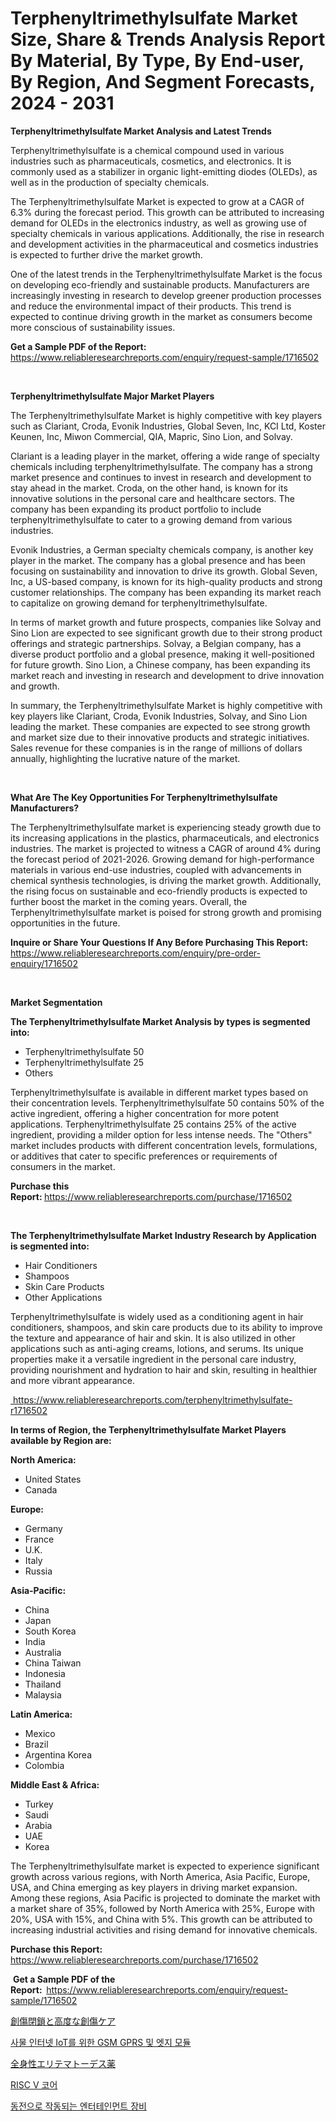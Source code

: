 <p><h1>Terphenyltrimethylsulfate Market Size, Share & Trends Analysis Report By Material, By Type, By End-user, By Region, And Segment Forecasts, 2024 - 2031</h1></p><p><strong>Terphenyltrimethylsulfate Market Analysis and Latest Trends</strong></p>
<p><p>Terphenyltrimethylsulfate is a chemical compound used in various industries such as pharmaceuticals, cosmetics, and electronics. It is commonly used as a stabilizer in organic light-emitting diodes (OLEDs), as well as in the production of specialty chemicals.</p><p>The Terphenyltrimethylsulfate Market is expected to grow at a CAGR of 6.3% during the forecast period. This growth can be attributed to increasing demand for OLEDs in the electronics industry, as well as growing use of specialty chemicals in various applications. Additionally, the rise in research and development activities in the pharmaceutical and cosmetics industries is expected to further drive the market growth.</p><p>One of the latest trends in the Terphenyltrimethylsulfate Market is the focus on developing eco-friendly and sustainable products. Manufacturers are increasingly investing in research to develop greener production processes and reduce the environmental impact of their products. This trend is expected to continue driving growth in the market as consumers become more conscious of sustainability issues.</p></p>
<p><strong>Get a Sample PDF of the Report:&nbsp;</strong> <a href="https://www.reliableresearchreports.com/enquiry/request-sample/1716502">https://www.reliableresearchreports.com/enquiry/request-sample/1716502</a></p>
<p>&nbsp;</p>
<p><strong>Terphenyltrimethylsulfate Major Market Players</strong></p>
<p><p>The Terphenyltrimethylsulfate Market is highly competitive with key players such as Clariant, Croda, Evonik Industries, Global Seven, Inc, KCI Ltd, Koster Keunen, Inc, Miwon Commercial, QIA, Mapric, Sino Lion, and Solvay. </p><p>Clariant is a leading player in the market, offering a wide range of specialty chemicals including terphenyltrimethylsulfate. The company has a strong market presence and continues to invest in research and development to stay ahead in the market. Croda, on the other hand, is known for its innovative solutions in the personal care and healthcare sectors. The company has been expanding its product portfolio to include terphenyltrimethylsulfate to cater to a growing demand from various industries.</p><p>Evonik Industries, a German specialty chemicals company, is another key player in the market. The company has a global presence and has been focusing on sustainability and innovation to drive its growth. Global Seven, Inc, a US-based company, is known for its high-quality products and strong customer relationships. The company has been expanding its market reach to capitalize on growing demand for terphenyltrimethylsulfate.</p><p>In terms of market growth and future prospects, companies like Solvay and Sino Lion are expected to see significant growth due to their strong product offerings and strategic partnerships. Solvay, a Belgian company, has a diverse product portfolio and a global presence, making it well-positioned for future growth. Sino Lion, a Chinese company, has been expanding its market reach and investing in research and development to drive innovation and growth.</p><p>In summary, the Terphenyltrimethylsulfate Market is highly competitive with key players like Clariant, Croda, Evonik Industries, Solvay, and Sino Lion leading the market. These companies are expected to see strong growth and market size due to their innovative products and strategic initiatives. Sales revenue for these companies is in the range of millions of dollars annually, highlighting the lucrative nature of the market.</p></p>
<p>&nbsp;</p>
<p><strong>What Are The Key Opportunities For Terphenyltrimethylsulfate Manufacturers?</strong></p>
<p><p>The Terphenyltrimethylsulfate market is experiencing steady growth due to its increasing applications in the plastics, pharmaceuticals, and electronics industries. The market is projected to witness a CAGR of around 4% during the forecast period of 2021-2026. Growing demand for high-performance materials in various end-use industries, coupled with advancements in chemical synthesis technologies, is driving the market growth. Additionally, the rising focus on sustainable and eco-friendly products is expected to further boost the market in the coming years. Overall, the Terphenyltrimethylsulfate market is poised for strong growth and promising opportunities in the future.</p></p>
<p><strong>Inquire or Share Your Questions If Any Before Purchasing This Report:</strong> <a href="https://www.reliableresearchreports.com/enquiry/pre-order-enquiry/1716502">https://www.reliableresearchreports.com/enquiry/pre-order-enquiry/1716502</a></p>
<p>&nbsp;</p>
<p><strong>Market Segmentation</strong></p>
<p><strong>The Terphenyltrimethylsulfate Market Analysis by types is segmented into:</strong></p>
<p><ul><li>Terphenyltrimethylsulfate 50</li><li>Terphenyltrimethylsulfate 25</li><li>Others</li></ul></p>
<p><p>Terphenyltrimethylsulfate is available in different market types based on their concentration levels. Terphenyltrimethylsulfate 50 contains 50% of the active ingredient, offering a higher concentration for more potent applications. Terphenyltrimethylsulfate 25 contains 25% of the active ingredient, providing a milder option for less intense needs. The "Others" market includes products with different concentration levels, formulations, or additives that cater to specific preferences or requirements of consumers in the market.</p></p>
<p><strong>Purchase this Report:&nbsp;</strong><a href="https://www.reliableresearchreports.com/purchase/1716502">https://www.reliableresearchreports.com/purchase/1716502</a></p>
<p>&nbsp;</p>
<p><strong>The Terphenyltrimethylsulfate Market Industry Research by Application is segmented into:</strong></p>
<p><ul><li>Hair Conditioners</li><li>Shampoos</li><li>Skin Care Products</li><li>Other Applications</li></ul></p>
<p><p>Terphenyltrimethylsulfate is widely used as a conditioning agent in hair conditioners, shampoos, and skin care products due to its ability to improve the texture and appearance of hair and skin. It is also utilized in other applications such as anti-aging creams, lotions, and serums. Its unique properties make it a versatile ingredient in the personal care industry, providing nourishment and hydration to hair and skin, resulting in healthier and more vibrant appearance.</p></p>
<p><a href="https://www.reliableresearchreports.com/terphenyltrimethylsulfate-r1716502">&nbsp;https://www.reliableresearchreports.com/terphenyltrimethylsulfate-r1716502</a></p>
<p><strong>In terms of Region, the Terphenyltrimethylsulfate Market Players available by Region are:</strong></p>
<p>
    <p> <strong> North America: </strong>
        <ul>
            <li>United States</li>
            <li>Canada</li>
        </ul>
        </p> 
    <p> <strong> Europe: </strong>
        <ul>
            <li>Germany</li>
            <li>France</li>
            <li>U.K.</li>
            <li>Italy</li>
            <li>Russia</li>
        </ul>
        </p> 
    <p> <strong> Asia-Pacific: </strong>
        <ul>
            <li>China</li>
            <li>Japan</li>
            <li>South Korea</li>
            <li>India</li>
            <li>Australia</li>
            <li>China Taiwan</li>
            <li>Indonesia</li>
            <li>Thailand</li>
            <li>Malaysia</li>
        </ul>
        </p> 
    <p> <strong> Latin America: </strong>
        <ul>
            <li>Mexico</li>
            <li>Brazil</li>
            <li>Argentina Korea</li>
            <li>Colombia</li>
        </ul>
        </p> 
    <p> <strong> Middle East & Africa: </strong>
        <ul>
            <li>Turkey</li>
            <li>Saudi</li>
            <li>Arabia</li>
            <li>UAE</li>
            <li>Korea</li>
        </ul>
    </p>
    </p>
<p><p>The Terphenyltrimethylsulfate market is expected to experience significant growth across various regions, with North America, Asia Pacific, Europe, USA, and China emerging as key players in driving market expansion. Among these regions, Asia Pacific is projected to dominate the market with a market share of 35%, followed by North America with 25%, Europe with 20%, USA with 15%, and China with 5%. This growth can be attributed to increasing industrial activities and rising demand for innovative chemicals.</p></p>
<p><strong>Purchase this Report: </strong><a href="https://www.reliableresearchreports.com/purchase/1716502">https://www.reliableresearchreports.com/purchase/1716502</a></p>
<p>&nbsp;<strong>Get a Sample PDF of the Report:&nbsp;&nbsp;</strong><a href="https://www.reliableresearchreports.com/enquiry/request-sample/1716502">https://www.reliableresearchreports.com/enquiry/request-sample/1716502</a></p>
<p><strong></strong></p>
<p><p><a href="https://github.com/TerrellConn/Market-Research-Report-List-1/blob/main/5164855113871.md">創傷閉鎖と高度な創傷ケア</a></p><p><a href="https://github.com/milikokao84/Market-Research-Report-List-1/blob/main/9169015124297.md">사물 인터넷 IoT를 위한 GSM GPRS 및 엣지 모듈</a></p><p><a href="https://github.com/RandallRunte2023/Market-Research-Report-List-1/blob/main/7464434113872.md">全身性エリテマトーデス薬</a></p><p><a href="https://github.com/emakpiahsopiah/Market-Research-Report-List-1/blob/main/7044384124298.md">RISC V 코어</a></p><p><a href="https://medium.com/@simeonbode1/%EB%8F%99%EC%A0%84-%EC%9E%91%EB%8F%99-%EC%97%94%ED%84%B0%ED%85%8C%EC%9D%B8%EB%A8%BC%ED%8A%B8-%EC%9E%A5%EB%B9%84-%EC%8B%9C%EC%9E%A5-%EC%A0%90%EC%9C%A0%EC%9C%A8-%EB%B0%8F-%EC%8B%9C%EC%9E%A5-%EB%B6%84%EC%84%9D-%EC%84%B1%EC%9E%A5-%EB%8F%99%ED%96%A5-%EB%B0%8F-2024%EB%85%84-2031%EB%85%84-%EA%B8%B0%EA%B0%84%EC%97%90-%EB%8C%80%ED%95%9C-%EC%98%88%EC%B8%A1-ca6c226a0360">동전으로 작동되는 엔터테인먼트 장비</a></p></p>